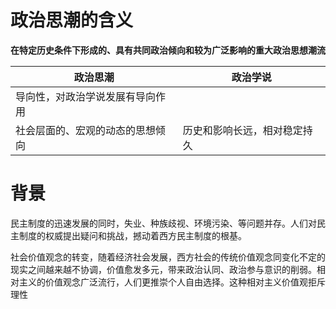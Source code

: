 # 政治思潮的含义
**在特定历史条件下形成的、具有共同政治倾向和较为广泛影响的重大政治思想潮流**

| 政治思潮                         | 政治学说                     |
| -------------------------------- | ---------------------------- |
| 导向性，对政治学说发展有导向作用 |                              |
| 社会层面的、宏观的动态的思想倾向 | 历史和影响长远，相对稳定持久 |

# 背景
民主制度的迅速发展的同时，失业、种族歧视、环境污染、等问题并存。人们对民主制度的权威提出疑问和挑战，撼动着西方民主制度的根基。

社会价值观念的转变，随着经济社会发展，西方社会的传统价值观念同变化不定的现实之间越来越不协调，价值愈发多元，带来政治认同、政治参与意识的削弱。相对主义的价值观念广泛流行，人们更推崇个人自由选择。这种相对主义价值观拒斥理性

